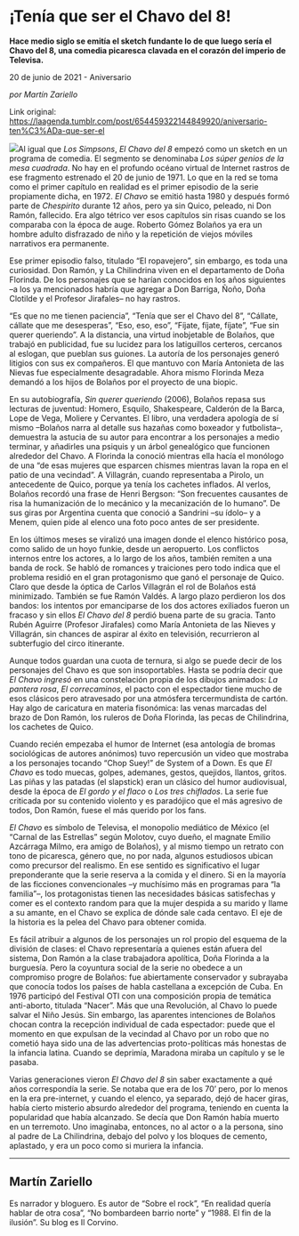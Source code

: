 # ¡Tenía que ser el Chavo del 8!

**Hace medio siglo se emitía el sketch fundante lo de que luego sería el Chavo del 8, una comedia picaresca clavada en el corazón del imperio de Televisa.**

20 de junio de 2021 - Aniversario

_por Martín Zariello_

Link original: https://laagenda.tumblr.com/post/654459322144849920/aniversario-ten%C3%ADa-que-ser-el

![](https://64.media.tumblr.com/49a911b5ae554e550a07188f9d0aa82e/c0c31cf71e715069-eb/s500x750/7f39bba3b9da2ee3a3a093a2db5187c9243d462b.jpg)Al
igual que *Los Simpsons*, *El Chavo del 8* empezó como un sketch en
un programa de comedia. El segmento se denominaba *Los súper genios de la mesa cuadrada*. No hay en el profundo océano
virtual de Internet rastros de ese fragmento estrenado el 20 de junio de 1971. Lo
que en la red se toma como el primer capítulo en realidad es el primer episodio
de la serie propiamente dicha, en 1972. *El
Chavo* se emitió hasta 1980 y después formó parte de *Chespirito* durante 12 años, pero ya sin Quico, peleado, ni Don
Ramón, fallecido. Era algo tétrico ver esos capítulos sin risas cuando se los
comparaba con la época de auge. Roberto Gómez Bolaños ya era un hombre adulto
disfrazado de niño y la repetición de viejos móviles narrativos era permanente. 

Ese
primer episodio falso, titulado “El ropavejero”, sin embargo, es toda una
curiosidad. Don Ramón, y La Chilindrina viven en el departamento de Doña
Florinda. De los personajes que se harían conocidos en los años siguientes –a
los ya mencionados habría que agregar a Don Barriga, Ñoño, Doña Clotilde y el
Profesor Jirafales– no hay rastros. 

“Es
que no me tienen paciencia”, “Tenía que ser el Chavo del 8”, “Cállate, cállate
que me desesperas”, “Eso, eso, eso”, “Fíjate, fíjate, fíjate”, “Fue sin querer
queriendo”. A la distancia, una virtud inobjetable de Bolaños, que trabajó en
publicidad, fue su lucidez para los latiguillos certeros, cercanos al eslogan,
que pueblan sus guiones. La autoría de los personajes generó litigios con sus
ex compañeros. El que mantuvo con María Antonieta de las Nievas fue
especialmente desagradable. Ahora mismo Florinda Meza demandó a los hijos de
Bolaños por el proyecto de una biopic. 

En
su autobiografía, *Sin querer queriendo*
(2006), Bolaños repasa sus lecturas de juventud: Homero, Esquilo, Shakespeare, Calderón
de la Barca, Lope de Vega, Moliere y Cervantes. El libro, una verdadera
apología de sí mismo –Bolaños narra al detalle sus hazañas como boxeador y
futbolista–, demuestra la astucia de su autor para encontrar a los personajes a
medio terminar, y añadirles una psiquis y un árbol genealógico que funcionen
alrededor del Chavo. A Florinda la conoció mientras ella hacía el monólogo de
una “de esas mujeres que esparcen chismes mientras lavan la ropa en el patio de
una vecindad”. A Villagrán, cuando representaba a Pirolo, un antecedente de
Quico, porque ya tenía los cachetes inflados. Al verlos, Bolaños recordó una
frase de Henri Bergson: “Son frecuentes causantes de risa la humanización de lo
mecánico y la mecanización de lo humano”. De sus giras por Argentina cuenta que
conoció a Sandrini –su ídolo– y a Menem, quien pide al elenco una foto poco
antes de ser presidente.   

En
los últimos meses se viralizó una imagen donde el elenco histórico posa, como
salido de un hoyo funkie, desde un aeropuerto. Los conflictos internos entre
los actores, a lo largo de los años, también remiten a una banda de rock. Se
habló de romances y traiciones pero todo indica que el problema residió en el
gran protagonismo que ganó el personaje de Quico. Claro que desde la óptica de
Carlos Villagrán el rol de Bolaños está minimizado. También se fue Ramón
Valdés. A largo plazo perdieron los dos bandos: los intentos por emanciparse de
los dos actores exiliados fueron un fracaso y sin ellos *El Chavo del 8* perdió buena parte de su gracia. Tanto Rubén Aguirre
(Profesor Jirafales) como María Antonieta de las Nieves y Villagrán, sin
chances de aspirar al éxito en televisión, recurrieron al subterfugio del circo
itinerante. 

Aunque
todos guardan una cuota de ternura, si algo se puede decir de los personajes del
Chavo es que son insoportables. Hasta se podría decir que *El Chavo ingresó* en una constelación propia de los dibujos
animados: *La pantera rosa*, *El correcaminos*, el pacto con el
espectador tiene mucho de esos clásicos pero atravesado por una atmósfera
tercermundista de cartón. Hay algo de caricatura en materia fisonómica: las
venas marcadas del brazo de Don Ramón, los ruleros de Doña Florinda, las pecas
de Chilindrina, los cachetes de Quico. 

Cuando
recién empezaba el humor de Internet (esa antología de bromas sociológicas de
autores anónimos) tuvo repercusión un video que mostraba a los personajes
tocando “Chop Suey!” de System of a Down. Es que *El Chavo* es todo muecas, golpes, ademanes, gestos, quejidos,
llantos, gritos. Las piñas y las patadas (el slapstick)
eran un clásico del humor audiovisual, desde la época de *El gordo y el flaco* o *Los
tres chiflados*. La serie fue criticada por su contenido violento y es
paradójico que el más agresivo de todos, Don Ramón, fuese el más querido por
los fans.   

*El Chavo*
es símbolo de Televisa, el monopolio mediático de México (el “Carnal de las
Estrellas” según Molotov, cuyo dueño, el magnate Emilio Azcárraga Milmo, era
amigo de Bolaños), y al mismo tiempo un retrato con tono de picaresca, género
que, no por nada, algunos estudiosos ubican como precursor del realismo. En ese
sentido es significativo el lugar preponderante que la serie reserva a la
comida y el dinero. Si en la mayoría de las ficciones convencionales –y muchísimo
más en programas para “la familia”–, los protagonistas tienen las necesidades
básicas satisfechas y comer es el contexto random para que la mujer despida a
su marido y llame a su amante, en el Chavo se explica de dónde sale cada
centavo. El eje de la historia es la pelea del Chavo para obtener comida.   

Es
fácil atribuir a algunos de los personajes un rol propio del esquema de la
división de clases: el Chavo representaría a quienes están afuera del sistema,
Don Ramón a la clase trabajadora apolítica, Doña Florinda a la burguesía. Pero
la coyuntura social de la serie no obedece a un compromiso progre de Bolaños:
fue abiertamente conservador y subrayaba que conocía todos los países de habla
castellana a excepción de Cuba. En 1976 participó del Festival OTI con una
composición propia de temática anti-aborto, titulada “Nacer”. Más que una
Revolución, al Chavo lo puede salvar el Niño Jesús. Sin embargo, las aparentes
intenciones de Bolaños chocan contra la recepción individual de cada
espectador: puede que el momento en que expulsan de la vecindad al Chavo por un
robo que no cometió haya sido una de las advertencias proto-políticas más
honestas de la infancia latina. Cuando se deprimía, Maradona miraba un capítulo
y se le pasaba. 

Varias
generaciones vieron *El Chavo del 8*
sin saber exactamente a qué años correspondía la serie. Se notaba que era de
los 70’ pero, por lo menos en la era pre-internet, y cuando el elenco, ya
separado, dejó de hacer giras, había cierto misterio absurdo alrededor del
programa, teniendo en cuenta la popularidad que había alcanzado. Se decía que
Don Ramón había muerto en un terremoto. Uno imaginaba, entonces, no al actor o
a la persona, sino al padre de La Chilindrina, debajo del polvo y los bloques
de cemento, aplastado, y era un poco como si muriera la infancia.    



---

 Martín Zariello
----------------

 Es narrador y bloguero. Es autor de “Sobre el rock”, “En realidad quería hablar de otra cosa”, “No bombardeen barrio norte” y “1988. El fin de la ilusión”. Su blog es Il Corvino.

